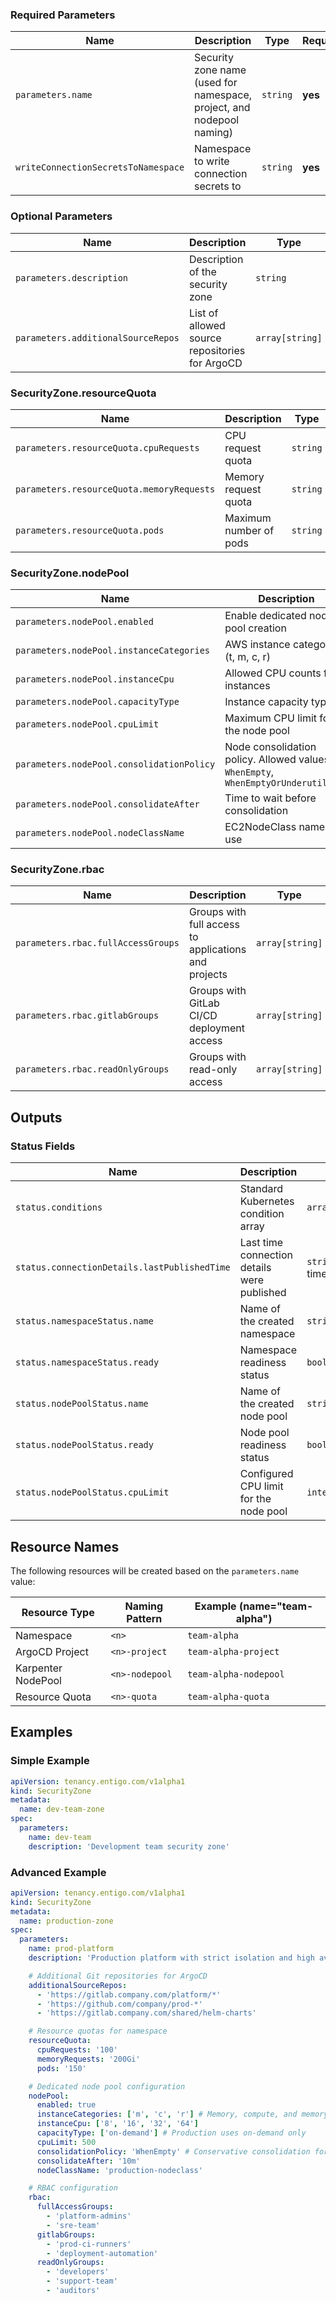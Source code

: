 ### Required Parameters

| Name                                | Description                                                           | Type     | Required | Default |
| ----------------------------------- | --------------------------------------------------------------------- | -------- | -------- | ------- |
| `parameters.name`                   | Security zone name (used for namespace, project, and nodepool naming) | `string` | **yes**  | -       |
| `writeConnectionSecretsToNamespace` | Namespace to write connection secrets to                              | `string` | **yes**  | -       |

### Optional Parameters

| Name                               | Description                                    | Type            | Required | Default                                        |
| ---------------------------------- | ---------------------------------------------- | --------------- | -------- | ---------------------------------------------- |
| `parameters.description`           | Description of the security zone               | `string`        | no       | `"Security zone for isolated team deployment"` |
| `parameters.additionalSourceRepos` | List of allowed source repositories for ArgoCD | `array[string]` | no       | `[]`                                           |

### SecurityZone.resourceQuota

| Name                                      | Description            | Type     | Required | Default  |
| ----------------------------------------- | ---------------------- | -------- | -------- | -------- |
| `parameters.resourceQuota.cpuRequests`    | CPU request quota      | `string` | no       | `"10"`   |
| `parameters.resourceQuota.memoryRequests` | Memory request quota   | `string` | no       | `"10Gi"` |
| `parameters.resourceQuota.pods`           | Maximum number of pods | `string` | no       | `"10"`   |

### SecurityZone.nodePool

| Name                                      | Description                                                                        | Type            | Required | Default                      |
| ----------------------------------------- | ---------------------------------------------------------------------------------- | --------------- | -------- | ---------------------------- |
| `parameters.nodePool.enabled`             | Enable dedicated node pool creation                                                | `boolean`       | no       | `true`                       |
| `parameters.nodePool.instanceCategories`  | AWS instance categories (t, m, c, r)                                               | `array[string]` | no       | `["t"]`                      |
| `parameters.nodePool.instanceCpu`         | Allowed CPU counts for instances                                                   | `array[string]` | no       | `["2", "4", "8"]`            |
| `parameters.nodePool.capacityType`        | Instance capacity types                                                            | `array[string]` | no       | `["spot", "on-demand"]`      |
| `parameters.nodePool.cpuLimit`            | Maximum CPU limit for the node pool                                                | `integer`       | no       | `10`                         |
| `parameters.nodePool.consolidationPolicy` | Node consolidation policy. Allowed values: `WhenEmpty`, `WhenEmptyOrUnderutilized` | `string`        | no       | `"WhenEmptyOrUnderutilized"` |
| `parameters.nodePool.consolidateAfter`    | Time to wait before consolidation                                                  | `string`        | no       | `"1m"`                       |
| `parameters.nodePool.nodeClassName`       | EC2NodeClass name to use                                                           | `string`        | no       | `"karpenter"`                |

### SecurityZone.rbac

| Name                               | Description                                          | Type            | Required | Default |
| ---------------------------------- | ---------------------------------------------------- | --------------- | -------- | ------- |
| `parameters.rbac.fullAccessGroups` | Groups with full access to applications and projects | `array[string]` | no       | `[]`    |
| `parameters.rbac.gitlabGroups`     | Groups with GitLab CI/CD deployment access           | `array[string]` | no       | `[]`    |
| `parameters.rbac.readOnlyGroups`   | Groups with read-only access                         | `array[string]` | no       | `[]`    |

## Outputs

### Status Fields

| Name                                         | Description                                 | Type                 |
| -------------------------------------------- | ------------------------------------------- | -------------------- |
| `status.conditions`                          | Standard Kubernetes condition array         | `array[object]`      |
| `status.connectionDetails.lastPublishedTime` | Last time connection details were published | `string` (date-time) |
| `status.namespaceStatus.name`                | Name of the created namespace               | `string`             |
| `status.namespaceStatus.ready`               | Namespace readiness status                  | `boolean`            |
| `status.nodePoolStatus.name`                 | Name of the created node pool               | `string`             |
| `status.nodePoolStatus.ready`                | Node pool readiness status                  | `boolean`            |
| `status.nodePoolStatus.cpuLimit`             | Configured CPU limit for the node pool      | `integer`            |

## Resource Names

The following resources will be created based on the `parameters.name` value:

| Resource Type      | Naming Pattern | Example (name="team-alpha") |
| ------------------ | -------------- | --------------------------- |
| Namespace          | `<n>`          | `team-alpha`                |
| ArgoCD Project     | `<n>-project`  | `team-alpha-project`        |
| Karpenter NodePool | `<n>-nodepool` | `team-alpha-nodepool`       |
| Resource Quota     | `<n>-quota`    | `team-alpha-quota`          |

## Examples

### Simple Example

```yaml
apiVersion: tenancy.entigo.com/v1alpha1
kind: SecurityZone
metadata:
  name: dev-team-zone
spec:
  parameters:
    name: dev-team
    description: 'Development team security zone'
```

### Advanced Example

```yaml
apiVersion: tenancy.entigo.com/v1alpha1
kind: SecurityZone
metadata:
  name: production-zone
spec:
  parameters:
    name: prod-platform
    description: 'Production platform with strict isolation and high availability'

    # Additional Git repositories for ArgoCD
    additionalSourceRepos:
      - 'https://gitlab.company.com/platform/*'
      - 'https://github.com/company/prod-*'
      - 'https://gitlab.company.com/shared/helm-charts'

    # Resource quotas for namespace
    resourceQuota:
      cpuRequests: '100'
      memoryRequests: '200Gi'
      pods: '150'

    # Dedicated node pool configuration
    nodePool:
      enabled: true
      instanceCategories: ['m', 'c', 'r'] # Memory, compute, and memory-optimized
      instanceCpu: ['8', '16', '32', '64']
      capacityType: ['on-demand'] # Production uses on-demand only
      cpuLimit: 500
      consolidationPolicy: 'WhenEmpty' # Conservative consolidation for production
      consolidateAfter: '10m'
      nodeClassName: 'production-nodeclass'

    # RBAC configuration
    rbac:
      fullAccessGroups:
        - 'platform-admins'
        - 'sre-team'
      gitlabGroups:
        - 'prod-ci-runners'
        - 'deployment-automation'
      readOnlyGroups:
        - 'developers'
        - 'support-team'
        - 'auditors'
```
